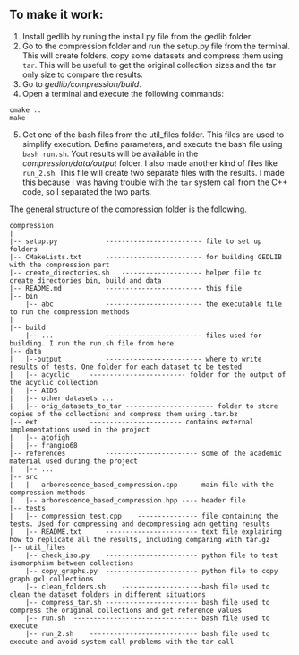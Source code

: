 ## To make it work:
1. Install gedlib by runing the install.py file from the gedlib folder
2. Go to the compression folder and run the setup.py file from the terminal. This will create folders, copy some datasets and compress them using `tar`. This will be usefull to get the original collection sizes and the tar only size to compare the results.
3. Go to _gedlib/compression/build_.
4. Open a terminal and execute the following commands:
```
cmake ..
make
```
	

5. Get one of the bash files from the util_files folder. This files are used to simplify execution. Define parameters, and execute the bash file using `bash run.sh`.
Yout results will be available in the _compression/data/output_ folder. I also made another kind of files like `run_2.sh`. This file will create two separate files with the results. I made this because I was having trouble with the `tar` system call from the C++ code, so I separated the two parts.


The general structure of the compression folder is the following.
```
compression
|
|-- setup.py			------------------------ file to set up folders
|-- CMakeLists.txt		------------------------ for building GEDLIB with the compression part
|-- create_directories.sh	-------------------- helper file to create_directories bin, build and data
|-- README.md			------------------------ this file
|-- bin
	|-- abc				------------------------ the executable file to run the compression methods
|
|-- build
	|-- ...				------------------------ files used for building. I run the run.sh file from here
|-- data
|   |--output			------------------------ where to write results of tests. One folder for each dataset to be tested
|	|-- acyclic 	------------------------ folder for the output of the acyclic collection
|	|-- AIDS
|	|-- other datasets ...
|	|-- orig_datasets_to_tar ---------------------- folder to store copies of the collections and compress them using .tar.bz
|-- ext				----------------------- contains external implementations used in the project
|	|-- atofigh
|	|-- frangio68	
|-- references			----------------------- some of the academic material used during the project
|	|-- ...
|-- src
|	|-- arborescence_based_compression.cpp ---- main file with the compression methods
|	|-- arborescence_based_compression.hpp ---- header file
|-- tests
|	|-- compression_test.cpp	--------------- file containing the tests. Used for compressing and decompressing adn getting results
|	|-- README.txt		----------------------- text file explaining how to replicate all the results, including comparing with tar.gz
|-- util_files
	|-- check_iso.py	----------------------- python file to test isomorphism between collections
	|-- copy_graphs.py	----------------------- python file to copy graph gxl collections
	|-- clean_folders.sh	--------------------bash file used to clean the dataset folders in different situations
	|-- compress_tar.sh	----------------------- bash file used to compress the original collections and get reference values
	|-- run.sh	------------------------------- bash file used to execute
	|-- run_2.sh	--------------------------- bash file used to execute and avoid system call problems with the tar call
```
